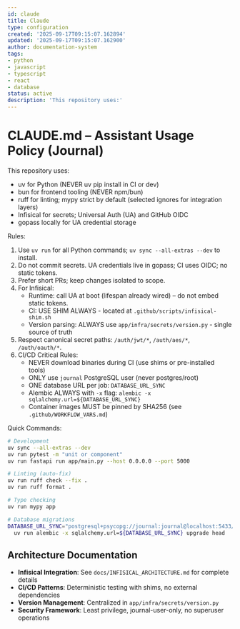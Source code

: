 ```yaml
---
id: claude
title: Claude
type: configuration
created: '2025-09-17T09:15:07.162894'
updated: '2025-09-17T09:15:07.162900'
author: documentation-system
tags:
- python
- javascript
- typescript
- react
- database
status: active
description: 'This repository uses:'
---
```


# CLAUDE.md – Assistant Usage Policy (Journal)

This repository uses:

- uv for Python (NEVER uv pip install in CI or dev)
- bun for frontend tooling (NEVER npm/bun)
- ruff for linting; mypy strict by default (selected ignores for integration layers)
- Infisical for secrets; Universal Auth (UA) and GitHub OIDC
- gopass locally for UA credential storage

Rules:

1) Use `uv run` for all Python commands; `uv sync --all-extras --dev` to install.
2) Do not commit secrets. UA credentials live in gopass; CI uses OIDC; no static tokens.
3) Prefer short PRs; keep changes isolated to scope.
4) For Infisical:
   - Runtime: call UA at boot (lifespan already wired) – do not embed static tokens.
   - CI: USE SHIM ALWAYS - located at `.github/scripts/infisical-shim.sh`
   - Version parsing: ALWAYS use `app/infra/secrets/version.py` - single source of truth
5) Respect canonical secret paths: `/auth/jwt/*`, `/auth/aes/*`, `/auth/oauth/*`.
6) CI/CD Critical Rules:
   - NEVER download binaries during CI (use shims or pre-installed tools)
   - ONLY use `journal` PostgreSQL user (never postgres/root)
   - ONE database URL per job: `DATABASE_URL_SYNC`
   - Alembic ALWAYS with `-x` flag: `alembic -x sqlalchemy.url=${DATABASE_URL_SYNC}`
   - Container images MUST be pinned by SHA256 (see `.github/WORKFLOW_VARS.md`)

Quick Commands:

```bash
# Development
uv sync --all-extras --dev
uv run pytest -m "unit or component"
uv run fastapi run app/main.py --host 0.0.0.0 --port 5000

# Linting (auto-fix)
uv run ruff check --fix .
uv run ruff format .

# Type checking
uv run mypy app

# Database migrations
DATABASE_URL_SYNC="postgresql+psycopg://journal:journal@localhost:5433/journal" \
  uv run alembic -x sqlalchemy.url=${DATABASE_URL_SYNC} upgrade head
```

## Architecture Documentation

- **Infisical Integration**: See `docs/INFISICAL_ARCHITECTURE.md` for complete details
- **CI/CD Patterns**: Deterministic testing with shims, no external dependencies
- **Version Management**: Centralized in `app/infra/secrets/version.py`
- **Security Framework**: Least privilege, journal-user-only, no superuser operations

